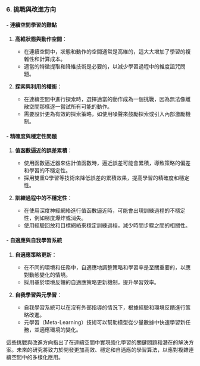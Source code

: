 ### 6. **挑戰與改進方向**

#### - **連續空間學習的難點**

1. **高維狀態與動作空間**：
   - 在連續空間中，狀態和動作的空間通常是高維的，這大大增加了學習的複雜性和計算成本。
   - 適當的特徵提取和降維技術是必要的，以減少學習過程中的維度詛咒問題。

2. **探索與利用的權衡**：
   - 在連續空間中進行探索時，選擇適當的動作成為一個挑戰，因為無法像離散空間那樣逐一嘗試所有可能的動作。
   - 需要設計更為有效的探索策略，如使用噪聲來鼓勵探索或引入內部激勵機制。

#### - **精確度與穩定性問題**

1. **值函數逼近的誤差累積**：
   - 使用函數逼近器來估計值函數時，逼近誤差可能會累積，導致策略的偏差和學習的不穩定性。
   - 採用雙重Q學習等技術來降低誤差的累積效果，提高學習的精確度和穩定性。

2. **訓練過程中的不穩定性**：
   - 在使用深度神經網絡進行值函數逼近時，可能會出現訓練過程的不穩定性，例如梯度爆炸或消失。
   - 使用經驗回放和目標網絡來穩定訓練過程，減少時間步驟之間的相關性。

#### - **自適應與自我學習系統**

1. **自適應策略更新**：
   - 在不同的環境和任務中，自適應地調整策略和學習率是至關重要的，以應對動態變化的情境。
   - 採用基於環境反饋的自適應策略更新機制，提升學習效率。

2. **自我學習與元學習**：
   - 自我學習系統可以在沒有外部指導的情況下，根據經驗和環境反饋進行策略改進。
   - 元學習（Meta-Learning）技術可以幫助模型從少量數據中快速學習新任務，並適應環境的變化。

這些挑戰與改進方向指出了在連續空間中實現強化學習的關鍵問題和潛在的解決方案。未來的研究將致力於開發更加高效、穩定和自適應的學習算法，以應對複雜連續空間中的多樣化應用。